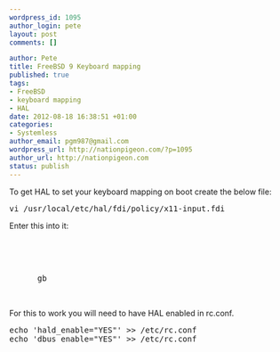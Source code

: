 ```yaml
--- 
wordpress_id: 1095
author_login: pete
layout: post
comments: []

author: Pete
title: FreeBSD 9 Keyboard mapping
published: true
tags: 
- FreeBSD
- keyboard mapping
- HAL
date: 2012-08-18 16:38:51 +01:00
categories: 
- Systemless
author_email: pgm987@gmail.com
wordpress_url: http://nationpigeon.com/?p=1095
author_url: http://nationpigeon.com
status: publish
---
```

To get HAL to set your keyboard mapping on boot create the below file:
<pre>vi /usr/local/etc/hal/fdi/policy/x11-input.fdi</pre>
Enter this into it:
<pre><?xml version="1.0" encoding="ISO-8859-1"?>
<deviceinfo version="0.2">
&nbsp; <device>
&nbsp;&nbsp;&nbsp; <match key="info.capabilities" contains="input.keyboard">
&nbsp;&nbsp;&nbsp;&nbsp;&nbsp; <merge key="input.x11_options.XkbLayout" type="string">gb</merge>
&nbsp;&nbsp;&nbsp; </match>
&nbsp; </device>
</deviceinfo></pre>

For this to work you will need to have HAL enabled in rc.conf.

<pre>
echo 'hald_enable="YES"' >> /etc/rc.conf
echo 'dbus_enable="YES"' >> /etc/rc.conf
</pre>
